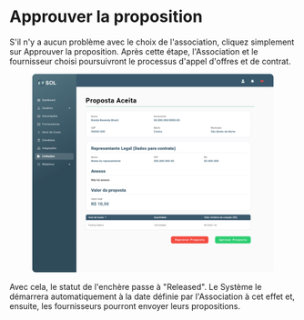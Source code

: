 # Approuver la proposition

S'il n'y a aucun problème avec le choix de l'association, cliquez simplement sur Approuver la proposition. Après cette étape, l'Association et le fournisseur choisi poursuivront le processus d'appel d'offres et de contrat.

<figure><img src="../../../../.gitbook/assets/Visualizar Propostas (1).png" alt=""><figcaption></figcaption></figure>

Avec cela, le statut de l'enchère passe à "Released". Le Système le démarrera automatiquement à la date définie par l'Association à cet effet et, ensuite, les fournisseurs pourront envoyer leurs propositions.
